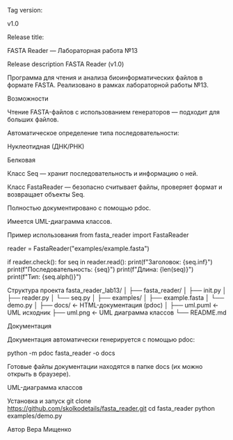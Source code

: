 Tag version:

v1.0

Release title:

FASTA Reader — Лабораторная работа №13

Release description
FASTA Reader (v1.0)

Программа для чтения и анализа биоинформатических файлов в формате FASTA.
Реализовано в рамках лабораторной работы №13.

Возможности

Чтение FASTA-файлов с использованием генераторов — подходит для больших файлов.

Автоматическое определение типа последовательности:

Нуклеотидная (ДНК/РНК)

Белковая

Класс Seq — хранит последовательность и информацию о ней.

Класс FastaReader — безопасно считывает файлы, проверяет формат и возвращает объекты Seq.

Полностью документировано с помощью pdoc.

Имеется UML-диаграмма классов.

Пример использования
from fasta_reader import FastaReader

reader = FastaReader("examples/example.fasta")

if reader.check():
    for seq in reader.read():
        print(f"Заголовок: {seq.inf}")
        print(f"Последовательность: {seq}")
        print(f"Длина: {len(seq)}")
        print(f"Тип: {seq.alph()}")

Структура проекта
fasta_reader_lab13/
│
├── fasta_reader/
│   ├── init.py
│   ├── reader.py
│   └── seq.py
│
├── examples/
│   ├── example.fasta
│   └── demo.py
│
├── docs/                 ← HTML-документация (pdoc)
│
├── uml.puml              ← UML исходник
├── uml.png               ← UML диаграмма классов
└── README.md

Документация

Документация автоматически генерируется с помощью pdoc:

python -m pdoc fasta_reader -o docs


Готовые файлы документации находятся в папке docs
(их можно открыть в браузере).

UML-диаграмма классов

Установка и запуск
git clone https://github.com/skolkodetails/fasta_reader.git
cd fasta_reader
python examples/demo.py

Автор
Вера Мищенко 
